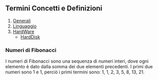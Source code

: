 ## Termini Concetti e Definizioni
1. [Generali](./Definizioni_e_Concetti.md)
1. [Linguaggio](./Linguaggio.md)
1. [HardWare](./HardWare.md)
    - [HardDisk](./HardWare.md/#harddisk)


### Numeri di Fibonacci
I numeri di Fibonacci sono una sequenza di numeri interi, dove ogni elemento è dato dalla somma dei due elementi precedenti. I primi due numeri sono 1 e 1, perciò i primi termini sono: 1, 1, 2, 3, 5, 8, 13, 21.